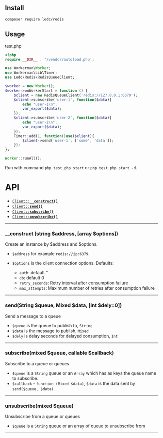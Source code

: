## Install

```
composer require ledc/redis
```

## Usage

test.php

```php
<?php
require __DIR__ . '/vendor/autoload.php';

use Workerman\Worker;
use Workerman\Lib\Timer;
use Ledc\Redis\RedisQueueClient;

$worker = new Worker();
$worker->onWorkerStart = function () {
    $client = new RedisQueueClient('redis://127.0.0.1:6379');
    $client->subscribe('user-1', function($data){
        echo "user-1\n";
        var_export($data);
    });
    $client->subscribe('user-2', function($data){
        echo "user-2\n";
        var_export($data);
    });
    Timer::add(1, function()use($client){
        $client->send('user-1', ['some', 'data']);
    });
};

Worker::runAll();
```

Run with command `php test.php start` or `php test.php start -d`.

# API

* <a href="#construct"><code>Client::<b>__construct()</b></code></a>
* <a href="#send"><code>Client::<b>send()</b></code></a>
* <a href="#subscribe"><code>Client::<b>subscribe()</b></code></a>
* <a href="#unsubscribe"><code>Client::<b>unsubscribe()</b></code></a>

-------------------------------------------------------

<a name="construct"></a>

### __construct (string $address, [array $options])

Create an instance by $address and $options.

* `$address`  for example `redis://ip:6379`.

* `$options` is the client connection options. Defaults:
    * `auth`: default ''
    * `db`: default 0
    * `retry_seconds`: Retry interval after consumption failure
    * `max_attempts`: Maximum number of retries after consumption failure

-------------------------------------------------------

<a name="send"></a>

### send(String $queue, Mixed $data, [int $dely=0])

Send a message to a queue

* `$queue` is the queue to publish to, `String`
* `$data` is the message to publish, `Mixed`
* `$dely` is delay seconds for delayed consumption, `Int`

-------------------------------------------------------

<a name="subscribe"></a>

### subscribe(mixed $queue, callable $callback)

Subscribe to a queue or queues

* `$queue` is a `String` queue or an `Array` which has as keys the queue name to subscribe.
* `$callback` - `function (Mixed $data)`, `$data` is the data sent by `send($queue, $data)`.

-------------------------------------------------------

<a name="unsubscribe"></a>

### unsubscribe(mixed $queue)

Unsubscribe from a queue or queues

* `$queue` is a `String` queue or an array of queue to unsubscribe from

-------------------------------------------------------
